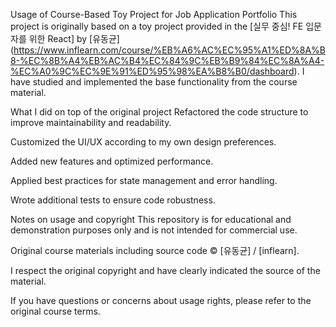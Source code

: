 Usage of Course-Based Toy Project for Job Application Portfolio
This project is originally based on a toy project provided in the [실무 중심! FE 입문자를 위한 React] by [유동균] (https://www.inflearn.com/course/%EB%A6%AC%EC%95%A1%ED%8A%B8-%EC%8B%A4%EB%AC%B4%EC%84%9C%EB%B9%84%EC%8A%A4-%EC%A0%9C%EC%9E%91%ED%95%98%EA%B8%B0/dashboard). 
I have studied and implemented the base functionality from the course material.

What I did on top of the original project
Refactored the code structure to improve maintainability and readability.

Customized the UI/UX according to my own design preferences.

Added new features and optimized performance.

Applied best practices for state management and error handling.

Wrote additional tests to ensure code robustness.

Notes on usage and copyright
This repository is for educational and demonstration purposes only and is not intended for commercial use.

Original course materials including source code © [유동균] / [inflearn].

I respect the original copyright and have clearly indicated the source of the material.

If you have questions or concerns about usage rights, please refer to the original course terms.
